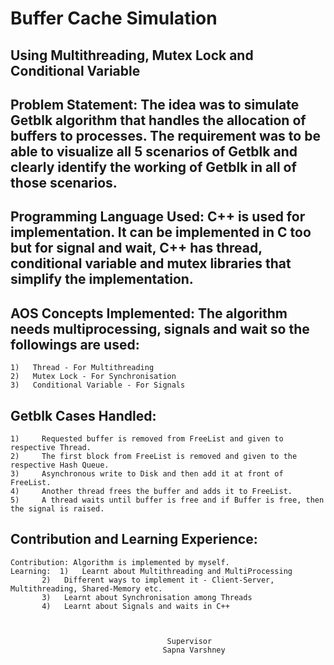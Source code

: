 # Buffer Cache Simulation
## Using Multithreading, Mutex Lock and Conditional Variable


## Problem Statement:   The idea was to simulate Getblk algorithm that handles the allocation of buffers to processes. The requirement was to be able to visualize all 5 scenarios of Getblk and clearly identify the working of Getblk in all of those scenarios.
## Programming Language Used:  C++ is used for implementation. It can be implemented in C too but for signal and wait, C++ has thread, conditional variable and mutex libraries that simplify the implementation.
## AOS Concepts Implemented:  The algorithm needs multiprocessing, signals and wait so the followings are used:
	1)   Thread - For Multithreading
	2)   Mutex Lock - For Synchronisation
	3)   Conditional Variable - For Signals
##   Getblk Cases Handled: 
	1)     Requested buffer is removed from FreeList and given to respective Thread. 	
	2)     The first block from FreeList is removed and given to the respective Hash Queue.
	3)     Asynchronous write to Disk and then add it at front of FreeList.
	4)     Another thread frees the buffer and adds it to FreeList.
	5)     A thread waits until buffer is free and if Buffer is free, then the signal is raised.
##   Contribution and Learning Experience:
	Contribution: Algorithm is implemented by myself.
	Learning:  1)	Learnt about Multithreading and MultiProcessing
		   2)   Different ways to implement it - Client-Server, Multithreading, Shared-Memory etc.
		   3)   Learnt about Synchronisation among Threads
		   4)	Learnt about Signals and waits in C++
          
          
          
									   Supervisor
									  Sapna Varshney 
